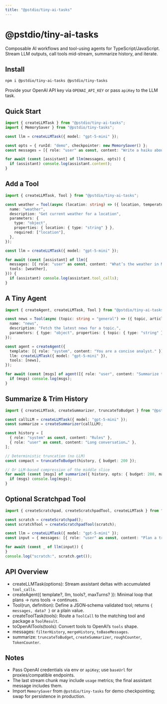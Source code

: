 ```yaml
---
title: "@pstdio/tiny-ai-tasks"
---
```


# @pstdio/tiny-ai-tasks

Composable AI workflows and tool-using agents for TypeScript/JavaScript. Stream LLM outputs, call tools mid-stream, summarize history, and iterate.

## Install

```bash
npm i @pstdio/tiny-ai-tasks @pstdio/tiny-tasks
```

Provide your OpenAI API key via `OPENAI_API_KEY` or pass `apiKey` to the LLM task.

## Quick Start

```ts
import { createLLMTask } from "@pstdio/tiny-ai-tasks";
import { MemorySaver } from "@pstdio/tiny-tasks";

const llm = createLLMTask({ model: "gpt-5-mini" });

const opts = { runId: "demo", checkpointer: new MemorySaver() };
const messages = [{ role: "user" as const, content: "Write a haiku about databases." }];

for await (const [assistant] of llm(messages, opts)) {
  if (assistant) console.log(assistant.content);
}
```

## Add a Tool

```ts
import { createLLMTask, Tool } from "@pstdio/tiny-ai-tasks";

const weather = Tool(async (location: string) => ({ location, temperature: 72, condition: "Sunny" }), {
  name: "weather",
  description: "Get current weather for a location",
  parameters: {
    type: "object",
    properties: { location: { type: "string" } },
    required: ["location"],
  },
});

const llm = createLLMTask({ model: "gpt-5-mini" });

for await (const [assistant] of llm({
  messages: [{ role: "user" as const, content: "What’s the weather in Miami?" }],
  tools: [weather],
})) {
  if (assistant) console.log(assistant.tool_calls);
}
```

## A Tiny Agent

```ts
import { createAgent, createLLMTask, Tool } from "@pstdio/tiny-ai-tasks";

const news = Tool(async (topic: string = "general") => ({ topic, articles: [{ title: "Demo" }] }), {
  name: "news",
  description: "Fetch the latest news for a topic.",
  parameters: { type: "object", properties: { topic: { type: "string" } } },
});

const agent = createAgent({
  template: [{ role: "system", content: "You are a concise analyst." }],
  llm: createLLMTask({ model: "gpt-5-mini" }),
  tools: [news],
});

for await (const [msgs] of agent([{ role: "user", content: "Summarize today’s tech news." }])) {
  if (msgs) console.log(msgs);
}
```

## Summarize & Trim History

```ts
import { createLLMTask, createSummarizer, truncateToBudget } from "@pstdio/tiny-ai-tasks";

const callLLM = createLLMTask({ model: "gpt-5-mini" });
const summarize = createSummarizer(callLLM);

const history = [
  { role: "system" as const, content: "Rules" },
  { role: "user" as const, content: "Long conversation…" },
];

// Deterministic truncation (no LLM)
const compact = truncateToBudget(history, { budget: 200 });

// Or LLM-based compression of the middle slice
for await (const [msgs] of summarize({ history, opts: { budget: 200, markSummary: true } })) {
  if (msgs) console.log(msgs);
}
```

## Optional Scratchpad Tool

```ts
import { createScratchpad, createScratchpadTool, createLLMTask } from "@pstdio/tiny-ai-tasks";

const scratch = createScratchpad();
const scratchTool = createScratchpadTool(scratch);

const llm = createLLMTask({ model: "gpt-5-mini" });
const input = { messages: [{ role: "user" as const, content: "Plan a trip" }], tools: [scratchTool] };

for await (const _ of llm(input)) {
}
console.log("scratch:", scratch.get());
```

## API Overview

- createLLMTask(options): Stream assistant deltas with accumulated `tool_calls`.
- createAgent({ template?, llm, tools?, maxTurns? }): Minimal loop that plans → runs tools → continues.
- Tool(run, definition): Define a JSON‑schema validated tool; returns `{ messages, data? }` or a plain value.
- createToolTask(tools): Route a `ToolCall` to the matching tool and package a `ToolResult`.
- toOpenAITools(tools): Convert tools to OpenAI’s `tools` shape.
- messages: `filterHistory`, `mergeHistory`, `toBaseMessages`.
- summarize: `truncateToBudget`, `createSummarizer`, `roughCounter`, `TokenCounter`.

## Notes

- Pass OpenAI credentials via env or `apiKey`; use `baseUrl` for proxies/compatible endpoints.
- The last stream chunk may include `usage` metrics; the final assistant message includes them.
- Import `MemorySaver` from `@pstdio/tiny-tasks` for demo checkpointing; swap for persistence in production.
